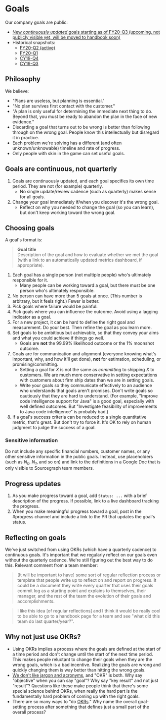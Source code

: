 # Goals

Our company goals are public:

- [New *continuously updated* goals starting as of FY20-Q3 (upcoming, not publicly visible yet, will be moved to handbook soon)](https://docs.google.com/document/d/1Z6avFUmnGW-ZC6zrktqqQd_g5mhBE96C_mTwXwFc1H4/edit#)
- Historical snapshots:
  - [FY20-Q2 (active)](2020_q2.md)
  - [FY20-Q1](2020_q1.md)
  - [CY19-Q4](2019_q4.md)
  - [CY19-Q3](2019_q3.md)

## Philosophy

We believe:

- "Plans are useless, but planning is essential."
- "No plan survives first contact with the customer."
- "A plan is only useful for determining the immediate next thing to do. Beyond that, you must be ready to abandon the plan in the face of new evidence."
- Discarding a goal that turns out to be wrong is better than following through on the wrong goal. People know this intellectually but disregard it in practice.
- Each problem we're solving has a different (and often unknown/unknowable) timeline and rate of progress.
- Only people with skin in the game can set useful goals.

## Goals are continuous, not quarterly

1. Goals are continuously updated, and each goal specifies its own time period. They are not (for example) quarterly.
   - No single update/review cadence (such as quarterly) makes sense for all goals.
1. Change your goal immediately if/when you discover it's the wrong goal.
   - Reflect on why you needed to change the goal (so you can learn), but don't keep working toward the wrong goal.

## Choosing goals

A goal's format is:

> **Goal title** \
> Description of the goal and how to evaluate whether we met the goal (with a link to an automatically updated metrics dashboard, if appropriate).

1. Each goal has a single person (not multiple people) who's ultimately responsible for it.
   - Many people can be working toward a goal, but there must be one person who's ultimately responsible.
1. No person can have more than 5 goals at once. (This number is arbitrary, but it feels right.) Fewer is better.
1. Pick goals where failure would be painful.
1. Pick goals where you can influence the outcome. Avoid using a lagging indicator as a goal.
1. For a new project, it can be hard to define the right goal and measurement. Do your best. Then refine the goal as you learn more.
1. Set goals to be ambitious but achievable, so that they convey your aims and what you could achieve if things go well.
   - Goals are **not** the 99.99% likelihood outcome or the 1% moonshot outcome.
1. Goals are for communication and alignment (everyone knowing what's important, why, and how it'll get done), **not** for estimation, scheduling, or promising/committing.
   - Setting a goal for _X_ is not the same as _committing_ to shipping _X_ to customers. We are much more conservative in setting expectations with customers about firm ship dates than we are in setting goals.
   - Write your goals so they communicate effectively to an audience who understands that goals aren't promises. Don't write goals so cautiously that they are hard to understand. (For example, "Improve code intelligence support for Java" is a good goal, especially with well defined outcomes. But "Investigate feasibility of improvements to Java code intelligence" is probably bad.)
1. If a goal's success criteria can be reduced to a single quantitative metric, that's great. But don't try to force it. It's OK to rely on human judgment to judge the success of a goal.

### Sensitive information

Do not include any specific financial numbers, customer names, or any other sensitive information in the public goals. Instead, use placeholders (such as *N<sub>0</sub>*, *N<sub>1</sub>*, and so on) and link to the definitions in a Google Doc that is only visible to Sourcegraph team members.

## Progress updates

1. As you make progress toward a goal, add `Status: ...` with a brief description of the progress. If possible, link to a live dashboard tracking the progress.
1. When you make meaningful progress toward a goal, post in the #progress channel and include a link to the PR that updates the goal's status.

## Reflecting on goals

We've just switched from using OKRs (which have a quarterly cadence) to continuous goals. It's important that we regularly reflect on our goals even without the quarterly cadence. We're still figuring out the best way to do this. Relevant comment from a team member:

> [It will be important to have] some sort of regular reflection process or template that people write up to reflect on and report on progress. It could be a document they write every quarter that uses their goals commit log as a starting point and explains to themselves, their manager, and the rest of the team the evolution of their goals and accomplishments.

> I like this idea [of regular reflections] and I think it would be really cool to be able to go to a handbook page for a team and see "what did this team do last quarter/year?".

## Why not just use OKRs?

- Using OKRs implies a process where the goals are defined at the start of a time period and don't change until the start of the next time period. This makes people reluctant to change their goals when they are the wrong goals, which is a bad incentive. Realizing the goals are wrong and quickly changing them is way better than hitting the wrong goals.
- [We don't like jargon and acronyms](https://about.sourcegraph.com/handbook/communication/style_guide#jargon-and-acronyms), and "OKR" is both. Why say "objective" when you can say "goal"? Why say "key result" and not just "result"? Questions like these make people think that there's some special science behind OKRs, when really the hard part is the fundamentally hard problem of coming up with the right goals.
- There are so many ways to "do [OKRs](https://en.wikipedia.org/wiki/OKR)." Why name the overall goal-setting process after something that defines just a small part of the overall process?
